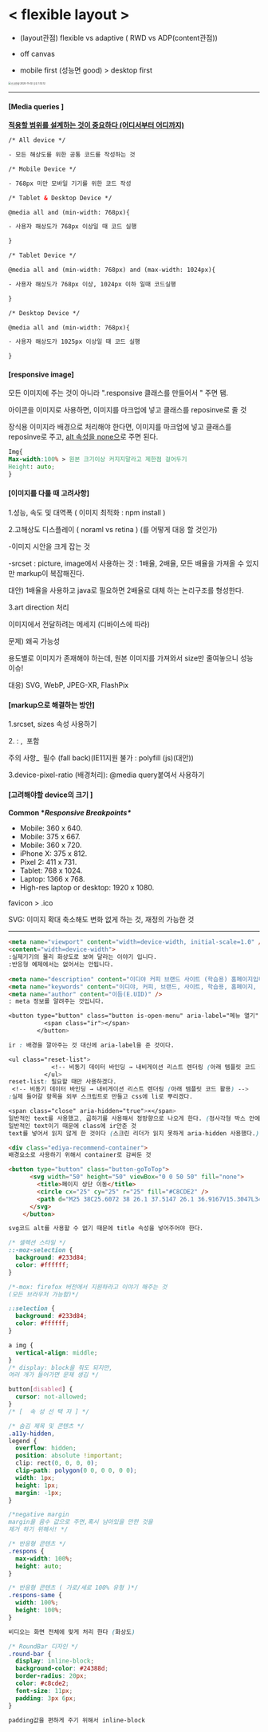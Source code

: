 # < flexible layout >

- (layout관점) flexible vs adaptive ( RWD vs ADP(content관점))

- off canvas 
- mobile first (성능면 good) > desktop first



<img src="/Users/jeonsejin/Library/Application Support/typora-user-images/스크린샷 2020-11-02 오후 1.53.12.png" alt="스크린샷 2020-11-02 오후 1.53.12" style="zoom: 33%;" />  

---

#### [Media queries ]

**<u>적용할 범위를 설계하는 것이 중요하다 (어디서부터 어디까지)</u>**

```html
/* All device */ 

- 모든 해상도를 위한 공통 코드를 작성하는 것 

/* Mobile Device */

- 768px 미만 모바일 기기를 위한 코드 작성

/* Tablet & Desktop Device */

@media all and (min-width: 768px){

- 사용자 해상도가 768px 이상일 때 코드 실행 

}

/* Tablet Device */

@media all and (min-width: 768px) and (max-width: 1024px){

- 사용자 해상도가 768px 이상, 1024px 이하 일때 코드실행

}

/* Desktop Device */

@media all and (min-width: 768px){

- 사용자 해상도가 1025px 이상일 때 코드 실행 

}
```







#### [responsive image]

모든 이미지에 주는 것이 아니라 ".responsive 클래스를 만들어서 " 주면 됌.

아이콘을 이미지로 사용하면, 이미지를 마크업에 넣고 클래스를 reposinve로 줄 것 

장식용 이미지라 배경으로 처리해야 한다면, 이미지를 마크업에 넣고 클래스를 reposinve로 주고, <u>alt 속성을 none으</u>로 주면 된다. 



```css
Img{
Max-width:100% > 원본 크기이상 커지지말라고 제한점 걸어두기 
Height: auto;
}
```





#### [이미지를 다룰 때 고려사항]

1.성능, 속도 및 대역폭 ( 이미지 최적화 : npm install )

2.고해상도 디스플레이 ( noraml vs retina ) (를 어떻게 대응 할  것인가)

-이미지 시안을 크게 잡는 것 

-srcset : picture, image에서 사용하는 것 : 1배율, 2배율, 모든 배율을 가져올 수 있지만 markup이 복잡해진다. 

 대안) 1배율을 사용하고 java로 필요하면 2배율로 대체 하는 논리구조를 형성한다. 

3.art direction 처리 

이미지에서 전달하려는 메세지  (디바이스에 따라)

문제) 왜곡 가능성 

용도별로 이미지가 존재해야 하는데, 원본 이미지를 가져와서 size만 줄여놓으니 성능 이슈!

대응) SVG, WebP, JPEG-XR, FlashPix



#### [markup으로 해결하는 방안]

1.srcset, sizes 속성 사용하기

2.<picture> : <source> , <img> 포함 

주의 사항_ <img> 필수 (fall back)(IE11지원 불가 : polyfill (js)(대안))

3.device-pixel-ratio (배경처리): @media query붙여서 사용하기



#### [고려해야할 device의 크기 ]

**Common \**Responsive Breakpoints\****

- Mobile: 360 x 640.
- Mobile: 375 x 667.
- Mobile: 360 x 720.
- iPhone X: 375 x 812.
- Pixel 2: 411 x 731.
- Tablet: 768 x 1024.
- Laptop: 1366 x 768.
- High-res laptop or desktop: 1920 x 1080.



favicon > .ico

SVG: 이미지 확대 축소해도 변화 없게 하는 것, 재정의 가능한 것 

---

```html
<meta name="viewport" content="width=device-width, initial-scale=1.0" />
<content="width=device-width">
:실제기기의 물리 화상도로 보여 달라는 이야기 입니다.
:반응형 예제에서는 없어서는 안됩니다.
    
<meta name="description" content="이디야 커피 브랜드 사이트 (학습용) 홈페이지입니다." />
<meta name="keywords" content="이디야, 커피, 브랜드, 사이트, 학습용, 홈페이지, 이듬, 블렌디드 러닝" />
<meta name="author" content="이듬(E.UID)" />
: meta 정보를 알려주는 것입니다.
```



```css
<button type="button" class="button is-open-menu" aria-label="메뉴 열기" title="메뉴 열기">
          <span class="ir"></span>
        </button>

ir : 배경을 깔아주는 것 대신에 aria-label을 준 것이다. 
```



```css
<ul class="reset-list">
            <!-- 비동기 데이터 바인딩 → 내비게이션 리스트 렌더링 (아래 템플릿 코드 활용) -->
          </ul>
reset-list: 필요할 때만 사용하겠다. 
 <!-- 비동기 데이터 바인딩 → 내비게이션 리스트 렌더링 (아래 템플릿 코드 활용) -->
:실제 들어갈 항목을 외부 스크립트로 만들고 css에 li로 뿌리겠다.
```



```css
<span class="close" aria-hidden="true">×</span>
일반적인 text를 사용했고, 곱하기를 사용해서 정방향으로 나오게 한다. (정사각형 박스 안에 있는 곱하기 기호)
일반적인 text이기 때문에 class에 ir안준 것 
text를 넣어서 읽지 않게 한 것이다 (스크린 리더가 읽지 못하게 aria-hidden 사용했다.)
```



```html
<div class="ediya-recommend-container">
배경요소로 사용하기 위해서 container로 감싸둔 것 
```



```html
<button type="button" class="button-goToTop">
      <svg width="50" height="50" viewBox="0 0 50 50" fill="none">
        <title>페이지 상단 이동</title>
        <circle cx="25" cy="25" r="25" fill="#C8CDE2" />
        <path d="M25 38C25.6072 38 26.1 37.5147 26.1 36.9167V15.3047L34.1037 23.5803C34.3198 23.804 34.6097 23.9167 34.9001 23.9167C35.1723 23.9167 35.4457 23.8175 35.6585 23.6177C36.0985 23.2049 36.1156 22.5192 35.6965 22.0858L26.556 12.6348C26.1402 12.2259 25.588 12 25 12C24.412 12 23.8598 12.2259 23.4259 12.6538L14.3035 22.0864C13.8844 22.5197 13.9015 23.2055 14.3415 23.6182C14.7815 24.031 15.4783 24.0142 15.8969 23.5808L23.9 15.2706V36.9167C23.9 37.5147 24.3928 38 25 38Z" fill="#0F0F0F" />
      </svg>
    </button>

svg코드 alt를 사용할 수 없기 때문에 title 속성을 넣어주어야 한다.
```



```css
/* 셀렉션 스타일 */
::-moz-selection {
  background: #233d84;
  color: #ffffff;
}

/*-mox: firefox 버전에서 지원하라고 이야기 해주는 것 
(모든 브라우저 가능함)*/

::selection {
  background: #233d84;
  color: #ffffff;
}
```



```css
a img {
  vertical-align: middle;
}
/* display: block을 줘도 되지만, 
여러 개가 들어가면 문제 생김 */
```



```css
button[disabled] {
  cursor: not-allowed;
}
/* [  속 성 선 택 자 ] */
```



```css
/* 숨김 제목 및 콘텐츠 */
.a11y-hidden,
legend {
  overflow: hidden;
  position: absolute !important;
  clip: rect(0, 0, 0, 0);
  clip-path: polygon(0 0, 0 0, 0 0);
  width: 1px;
  height: 1px;
  margin: -1px;
}

/*negative margin 
margin을 음수 값으로 주면,혹시 남아있을 만한 것을 
제거 하기 위해서! */

```



```css
/* 반응형 콘텐츠 */
.respons {
  max-width: 100%;
  height: auto;
}

/* 반응형 콘텐츠 ( 가로/세로 100% 유형 )*/
.respons-same {
  width: 100%;
  height: 100%;
}

비디오는 화면 전체에 맞게 처리 한다 (화상도)
```



```css
/* RoundBar 디자인 */
.round-bar {
  display: inline-block;
  background-color: #24388d;
  border-radius: 20px;
  color: #c8cde2;
  font-size: 11px;
  padding: 3px 6px;
}

padding값을 편하게 주기 위해서 inline-block
```

